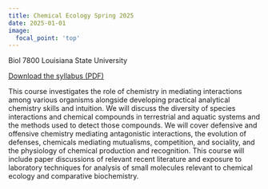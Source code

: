 ```yaml
---
title: Chemical Ecology Spring 2025
date: 2025-01-01
image:
  focal_point: 'top'
---
```


Biol 7800 Louisiana State University


[Download the syllabus (PDF)](/teaching/chemoecology2025/ChemicalEcology_Spring2025.pdf)


<!--more-->

  
This course investigates the role of chemistry in mediating interactions among various organisms alongside developing practical analytical chemistry skills and intuition. We will discuss the diversity of species interactions and chemical compounds in terrestrial and aquatic systems and the methods used to detect those compounds. We will cover defensive and offensive chemistry mediating antagonistic interactions, the evolution of defenses, chemicals mediating mutualisms, competition, and sociality, and the physiology of chemical production and recognition. This course will include paper discussions of relevant recent literature and exposure to laboratory techniques for analysis of small molecules relevant to chemical ecology and comparative biochemistry. 
